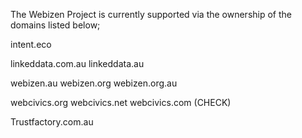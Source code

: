 The Webizen Project is currently supported via the ownership of the domains listed below;

intent.eco

linkeddata.com.au
linkeddata.au

webizen.au
webizen.org
webizen.org.au

webcivics.org
webcivics.net
webcivics.com (CHECK)

Trustfactory.com.au


